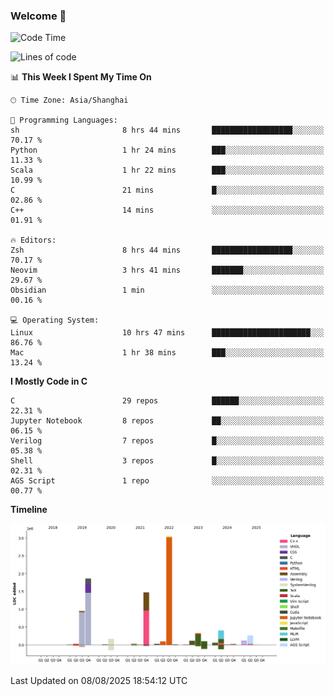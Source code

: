 ### Welcome 👋

<!--START_SECTION:waka-->
![Code Time](http://img.shields.io/badge/Code%20Time-2%2C092%20hrs%2026%20mins-blue)

![Lines of code](https://img.shields.io/badge/From%20Hello%20World%20I%27ve%20Written-9.1%20million%20lines%20of%20code-blue)

📊 **This Week I Spent My Time On** 

```text
🕑︎ Time Zone: Asia/Shanghai

💬 Programming Languages: 
sh                       8 hrs 44 mins       ██████████████████░░░░░░░   70.17 % 
Python                   1 hr 24 mins        ███░░░░░░░░░░░░░░░░░░░░░░   11.33 % 
Scala                    1 hr 22 mins        ███░░░░░░░░░░░░░░░░░░░░░░   10.99 % 
C                        21 mins             █░░░░░░░░░░░░░░░░░░░░░░░░   02.86 % 
C++                      14 mins             ░░░░░░░░░░░░░░░░░░░░░░░░░   01.91 % 

🔥 Editors: 
Zsh                      8 hrs 44 mins       ██████████████████░░░░░░░   70.17 % 
Neovim                   3 hrs 41 mins       ███████░░░░░░░░░░░░░░░░░░   29.67 % 
Obsidian                 1 min               ░░░░░░░░░░░░░░░░░░░░░░░░░   00.16 % 

💻 Operating System: 
Linux                    10 hrs 47 mins      ██████████████████████░░░   86.76 % 
Mac                      1 hr 38 mins        ███░░░░░░░░░░░░░░░░░░░░░░   13.24 % 
```

**I Mostly Code in C** 

```text
C                        29 repos            ██████░░░░░░░░░░░░░░░░░░░   22.31 % 
Jupyter Notebook         8 repos             ██░░░░░░░░░░░░░░░░░░░░░░░   06.15 % 
Verilog                  7 repos             █░░░░░░░░░░░░░░░░░░░░░░░░   05.38 % 
Shell                    3 repos             █░░░░░░░░░░░░░░░░░░░░░░░░   02.31 % 
AGS Script               1 repo              ░░░░░░░░░░░░░░░░░░░░░░░░░   00.77 % 
```



**Timeline**

![Lines of Code chart](https://raw.githubusercontent.com/Bohan-hu/Bohan-hu/master/assets/bar_graph.png)


 Last Updated on 08/08/2025 18:54:12 UTC
<!--END_SECTION:waka-->



